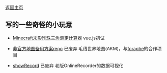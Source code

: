 [返回主页](/blog)
## 写的一些奇怪的小玩意

- [Minecraft末影珍珠三角测定计算器](./MinecraftTriangulation.html)
   vue.js初试

- [非官方地图备用方案repo](AlternativeKedamaUnofficialMap/view/kedama-map.html)  已废弃
   毛线世界地图(AKM)，与[foraphe](https://github.com/foraphe)的合作项目 

- [showRecord](kedamaListener/showRecord.html)  已废弃
   老版OnlineRecorder的数据可视化

